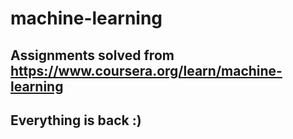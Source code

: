 # machine-learning
## Assignments solved from https://www.coursera.org/learn/machine-learning  
##  Everything is back :) 
